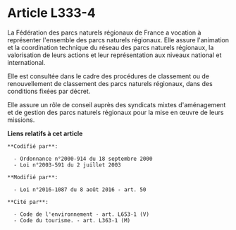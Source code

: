 # Article L333-4

La Fédération des parcs naturels régionaux de France a vocation à représenter l'ensemble des parcs naturels régionaux. Elle
assure l'animation et la coordination technique du réseau des parcs naturels régionaux, la valorisation de leurs actions et
leur représentation aux niveaux national et international.

Elle est consultée dans le cadre des procédures de classement ou de renouvellement de classement des parcs naturels
régionaux, dans des conditions fixées par décret.

Elle assure un rôle de conseil auprès des syndicats mixtes d'aménagement et de gestion des parcs naturels régionaux pour la
mise en œuvre de leurs missions.

**Liens relatifs à cet article**

	**Codifié par**:

	  - Ordonnance n°2000-914 du 18 septembre 2000
	  - Loi n°2003-591 du 2 juillet 2003

	**Modifié par**:

	  - Loi n°2016-1087 du 8 août 2016 - art. 50

	**Cité par**:

	  - Code de l'environnement - art. L653-1 (V)
	  - Code du tourisme. - art. L363-1 (M)
